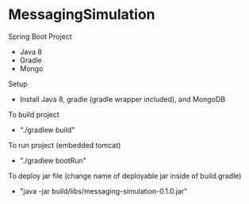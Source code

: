 # MessagingSimulation

Spring Boot Project
- Java 8
- Gradle
- Mongo

Setup 
- Install Java 8, gradle (gradle wrapper included), and MongoDB

To build project
- "./gradlew build"

To run project (embedded tomcat)
- "./gradlew bootRun"

To deploy jar file (change name of deployable jar inside of build.gradle)
- "java -jar build/libs/messaging-simulation-0.1.0.jar"